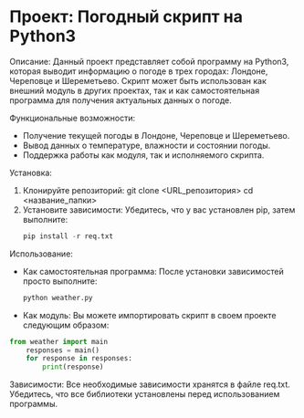 # Проект: Погодный скрипт на Python3

Описание:
Данный проект представляет собой программу на Python3, которая выводит информацию о погоде в трех городах: Лондоне, Череповце и Шереметьево. Скрипт может быть использован как внешний модуль в других проектах, так и как самостоятельная программа для получения актуальных данных о погоде.

Функциональные возможности:
- Получение текущей погоды в Лондоне, Череповце и Шереметьево.
- Вывод данных о температуре, влажности и состоянии погоды.
- Поддержка работы как модуля, так и исполняемого скрипта.

Установка:
1. Клонируйте репозиторий:
    git clone <URL_репозитория>
    cd <название_папки>
2. Установите зависимости:
    Убедитесь, что у вас установлен pip, затем выполните:
    ```python
    pip install -r req.txt
    ``` 

Использование:
- Как самостоятельная программа:
    После установки зависимостей просто выполните:
    ```python
    python weather.py
    ``` 
- Как модуль:
    Вы можете импортировать скрипт в своем проекте следующим образом:

```python
from weather import main
    responses = main()
    for response in responses:
        print(response)
``` 
    
Зависимости:
Все необходимые зависимости хранятся в файле req.txt. Убедитесь, что все библиотеки установлены перед использованием программы.
